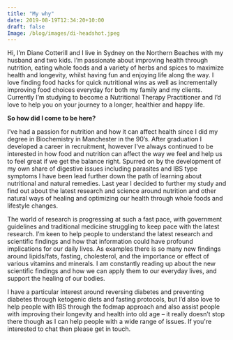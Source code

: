 ```yaml
---
title: "My why"
date: 2019-08-19T12:34:20+10:00
draft: false
Image: /blog/images/di-headshot.jpeg
---
```


Hi, I’m Diane Cotterill and I live in Sydney on the Northern Beaches with my husband and two kids. I’m passionate about improving health through nutrition, eating whole foods and a variety of herbs and spices to maximize health and longevity, whilst having fun and enjoying life along the way. I love finding food hacks for quick nutritional wins as well as incrementally improving food choices everyday for both my family and my clients. Currently I’m studying to become a Nutritional Therapy Practitioner and I’d love to help you on your journey to a longer, healthier  and happy life.

__So how did I come to be here?__

 I’ve had a passion for nutrition and how it can affect health since I did my degree in Biochemistry in Manchester in the 90’s. After graduation I developed a career in recruitment, however I've always continued to be interested in how food and nutrition can affect the way we feel and help us to feel great if we get the balance right. Spurred on by the development of my own share of digestive issues including parasites and IBS type symptoms I have been lead further down the path of learning about nutritional and natural remedies. Last year I decided to further my study and find out about the latest research and science around nutrition and other natural ways of healing and optimizing our health through whole foods and lifestyle changes.
 The world of research is progressing at such a fast pace, with government guidelines and traditional medicine struggling to keep pace with the latest research. I’m keen to help people to understand the latest research and scientific findings and how that information could have profound implications for our daily lives. As examples there is so many new findings around lipids/fats, fasting, cholesterol, and the importance or effect of various vitamins and minerals. I am constantly reading up about the new scientific findings and how we can apply them to our everyday lives, and support the healing of our bodies. 

I have a particular interest around reversing diabetes and preventing diabetes through ketogenic diets and fasting protocols, but I’d also love to help people with IBS through the fodmap approach and also assist people with improving their longevity and health into old age – it really doesn’t stop there though as I can help people with a wide range of issues. If you're interested to chat then please get in touch.